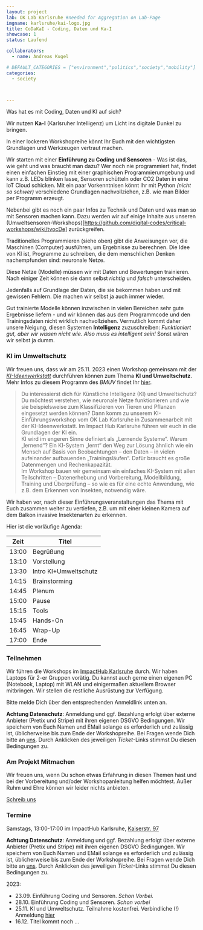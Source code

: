 ```yaml
---
layout: project
lab: OK Lab Karlsruhe #needed for Aggregation on Lab-Page
imgname: karlsruhe/kai-logo.jpg
title: CoDaKaI - Coding, Daten und Ka-I
showcase: 1
status: Laufend

collaborators:
  - name: Andreas Kugel

# DEFAULT_CATEGORIES = ["environment","politics","society","mobility"]
categories:
  - society



---
```


Was hat es mit Coding, Daten und KI auf sich?

Wir nutzen **Ka-I** (Karlsruher Intelligenz) um Licht ins digitale Dunkel zu bringen.

In einer lockeren Workshopreihe könnt Ihr Euch mit den wichtigsten Grundlagen und Werkzeugen vertraut machen.

Wir starten mit einer **Einführung zu Coding und Sensoren** - Was ist das, wie geht und was braucht man dazu? 
Wer noch nie programmiert hat, findet einen einfachen Einstieg mit einer graphischen Programmierumgebung und kann z.B.
LEDs blinken lasse, Sensoren schütteln oder CO2 Daten in eine IoT Cloud schicken.
Mit ein paar Vorkenntnisen könnt Ihr mit Python *(nicht so schwer)* verschiedene Grundlagen nachvollziehen, z.B. wie man Bilder per Programm erzeugt. 

Nebenbei gibt es noch ein paar Infos zu Technik und Daten und was man so mit Sensoren machen kann. Dazu werden wir auf 
einige Inhalte aus unseren (Umweltsensoren-Workshops)[https://github.com/digital-codes/critical-workshops/wiki/tvocDe] zurückgreifen.


Traditionelles Programmieren (siehe oben) gibt die Anweisungen vor, die Maschinen (Computer) ausführen, um Ergebnisse zu berechnen. 
Die Idee von KI ist, Programme zu schreiben, die dem menschlichen Denken nachempfunden sind: neuronale Netze. 

Diese Netze (Modelle) müssen wir mit Daten und Bewertungen trainieren. Nach einiger Zeit können sie dann selbst *richtig* und *falsch* unterscheiden. 

Jedenfalls auf Grundlage der Daten, die sie bekommen haben und mit gewissen Fehlern. Die machen wir selbst ja auch immer wieder. 

Gut trainierte Modelle können inzwischen in vielen Bereichen sehr gute Ergebnisse liefern - und wir können das aus dem Programmcode und den Trainingsdaten nicht wirklich nachvollziehen. Vermutlich kommt daher unsere Neigung, diesen Systemen **Intelligenz** zuzuschreiben: *Funktioniert gut, aber wir wissen nicht wie. Also muss es intelligent sein!* Sonst wären wir selbst ja dumm.


### KI im Umweltschutz
Wir freuen uns, dass wir am 25.11. 2023 einen Workshop gemeinsam mit der [*KI-Ideenwerkstatt*](https://www.ki-ideenwerkstatt.de/ki-umweltschutz/) durchführen können zum Thema **KI und Umweltschutz**. Mehr Infos zu diesem Programm des *BMUV* findet Ihr [hier](https://www.bmuv.de/download/fuenf-punkte-programm-kuenstliche-intelligenz-fuer-umwelt-und-klima).

> Du interessierst dich für Künstliche Intelligenz (KI) und Umweltschutz? Du möchtest verstehen, wie neuronale Netze funktionieren und wie sie beispielsweise zum Klassifizieren von Tieren und Pflanzen eingesetzt werden können? Dann komm zu unserem KI-Einführungsworkshop vom OK Lab Karlsruhe in Zusammenarbeit mit der KI-Ideenwerkstatt. Im Impact Hub Karlsruhe führen wir euch in die Grundlagen der KI ein.  
> KI wird im engeren Sinne definiert als „Lernende Systeme“. Warum „lernend“? Ein KI-System „lernt“ den Weg zur Lösung ähnlich wie ein Mensch auf Basis von Beobachtungen – den Daten – in vielen aufeinander aufbauenden „Trainingsläufen“. Dafür braucht es große Datenmengen und Rechenkapazität.  
> Im Workshop bauen wir gemeinsam ein einfaches KI-System mit allen Teilschritten – Datenerhebung und Vorbereitung, Modellbildung, Training und Überprüfung – so wie es für eine echte Anwendung, wie z.B. dem Erkennen von Insekten, notwendig wäre.          


Wir haben vor, nach dieser Einführungsveranstaltungen das Thema mit Euch zusammen weiter zu vertiefen, z.B. um mit einer kleinen Kamera auf dem Balkon invasive Insektenarten zu erkennen.



Hier ist die vorläufige Agenda:

| Zeit  |  Titel |
| --- | --- |
| 13:00 |    Begrüßung | 
| 13:10  |    Vorstellung| 
| 13:30  |   Intro KI+Umweltschutz | 
| 14:15 |    Brainstorming  | 
| 14:45 |     Plenum  | 
| 15:00 |    Pause   | 
| 15:15 |   Tools   | 
| 15:45 |      Hands-On | 
| 16:45 |      Wrap-Up  | 
| 17:00 |    Ende |   




### Teilnehmen
Wir führen die Workshops im [ImpactHub Karlsruhe](https://karlsruhe.impacthub.net) durch. Wir haben Laptops für 2-er Gruppen vorätig. Du kannst auch gerne einen eigenen PC (Notebook, Laptop) mit WLAN und einigermaßen aktuellem Browser mitbringen. Wir stellen die restliche Ausrüstung zur Verfügung.

Bitte melde Dich über den entsprechenden Anmeldlink unten an.

<!-- 
-->

**Achtung Datenschutz**: Anmeldung und ggf. Bezahlung erfolgt über externe Anbieter (Pretix und Stripe) mit ihren eigenen DSGVO Bedingungen. Wir speichern von Euch Namen und EMail solange es erforderlich und zulässig ist, üblicherweise bis zum Ende der Workshopreihe. Bei Fragen wende Dich bitte an [uns](mailto:info@ok-lab-karlsruhe.de). Durch Anklicken des jeweiligen *Ticket*-Links stimmst Du diesen Bedingungen zu.




### Am Projekt Mitmachen
Wir freuen uns, wenn Du schon etwas Erfahrung in diesen Themen hast und bei der Vorbereitung und/oder Workshopanleitung helfen möchtest.  Außer Ruhm und Ehre können wir leider nichts anbieten. 

[Schreib uns](mailto:info@ok-lab-karlsruhe.de)

### Termine

Samstags, 13:00-17:00 im ImpactHub Karlsruhe, [Kaiserstr. 97](https://www.openstreetmap.org/way/304550742)

**Achtung Datenschutz**: Anmeldung und ggf. Bezahlung erfolgt über externe Anbieter (Pretix und Stripe) mit ihren eigenen DSGVO Bedingungen. Wir speichern von Euch Namen und EMail solange es erforderlich und zulässig ist, üblicherweise bis zum Ende der Workshopreihe. Bei Fragen wende Dich bitte an [uns](mailto:info@ok-lab-karlsruhe.de). Durch Anklicken des jeweiligen *Ticket*-Links stimmst Du diesen Bedingungen zu.

2023: 
  * 23.09. Einführung Coding und Sensoren. *Schon Vorbei.*
  * 28.10. Einführung Coding und Sensoren. *Schon vorbei*
  * 25.11. KI und Umweltschutz. Teilnahme kostenfrei. Verbindliche (!) Anmeldung [hier](https://pretix.eu/digital-codes/codakai-20231125/) 
  * 16.12. Titel kommt noch ...

